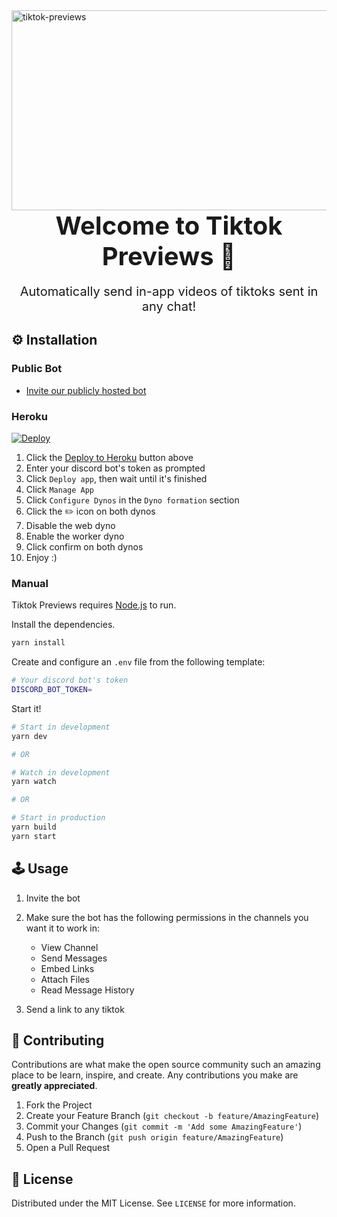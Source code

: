 
<img src="https://socialify.git.ci/saucesteals/tiktok-previews/image?description=1&font=Inter&forks=1&language=1&owner=1&pattern=Plus&stargazers=1&theme=Dark" alt="tiktok-previews" width="1040" height="320"  />

<p style="font-size:40px;margin:0" align="center"><b>Welcome to Tiktok Previews 👋</b></p>
<p style="font-size:20px" align="center">Automatically send in-app videos of tiktoks sent in any chat!<p>

## **⚙️ Installation**

### **Public Bot**

* [Invite our publicly hosted bot](https://discord.com/oauth2/authorize?client_id=866304561017913354&scope=bot&permissions=388176)


### **Heroku**


[![Deploy](https://www.herokucdn.com/deploy/button.svg)](https://heroku.com/deploy?template=https://github.com/saucesteals/tiktok-previews)
1. Click the [Deploy to Heroku](https://heroku.com/deploy?template=https://github.com/saucesteals/tiktok-previews) button above
2. Enter your discord bot's token as prompted
3. Click `Deploy app`, then wait until it's finished
4. Click `Manage App`
5. Click `Configure Dynos` in the `Dyno formation` section
6. Click the ✏️ icon on both dynos
7. Disable the web dyno
8. Enable the worker dyno
9. Click confirm on both dynos
10. Enjoy :)

### **Manual**
Tiktok Previews requires [Node.js](https://nodejs.org/) to run.

Install the dependencies.
```sh
yarn install
```

Create and configure an `.env` file from the following template:
```sh
# Your discord bot's token
DISCORD_BOT_TOKEN=
```

Start it!
```sh
# Start in development
yarn dev

# OR

# Watch in development
yarn watch

# OR 

# Start in production
yarn build
yarn start
```


## **🕹️ Usage**
1. Invite the bot
2. Make sure the bot has the following permissions in the channels you want it to work in:
      - View Channel
      - Send Messages
      - Embed Links
      - Attach Files
      - Read Message History
 
3. Send a link to any tiktok

## **🤝 Contributing**

Contributions are what make the open source community such an amazing place to be learn, inspire, and create. Any contributions you make are **greatly appreciated**.

1. Fork the Project
2. Create your Feature Branch (`git checkout -b feature/AmazingFeature`)
3. Commit your Changes (`git commit -m 'Add some AmazingFeature'`)
4. Push to the Branch (`git push origin feature/AmazingFeature`)
5. Open a Pull Request


## **📝 License**

Distributed under the MIT License. See `LICENSE` for more information.